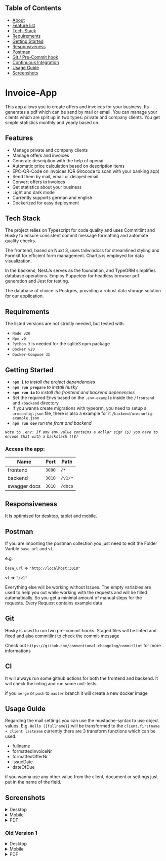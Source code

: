 ## Table of Contents

  - [About](#invoice-app)
  - [Feature list](#features)
  - [Tech-Stack](#tech-stack)
  - [Requirements](#requirements)
  - [Getting Started](#getting-started)
  - [Responsiveness](#responsiveness)
  - [Postman](#postman)
  - [Git / Pre-Commit hook](#git)
  - [Continuous Integration](#ci)
  - [Usage Guide](#usage-guide)
  - [Screenshots](#screenshots)

# Invoice-App
This app allows you to create offers and invoices for your business. Its generates a pdf which can be send by mail or email. You can manage your clients which are split up in two types: private and company clients.
You get simple statistics monthly and yearly based on.

## Features
- Manage private and company clients
- Manage offers and invoices
- Generate description with the help of openai
- Automatic price calculation based on description items
- EPC-QR-Code on invoices (QR Girocode to scan with your banking app)
- Send them by mail, email or delayed email
- Convert offers to invoices
- Get statistics about your business
- Light and dark mode
- Currently supports german and english
- Dockerized for easy deployment

## Tech Stack
The project relies on Typescript for code quality and uses Commitlint and Husky to ensure consistent commit message formatting and automate quality checks.

The frontend, based on Nuxt 3, uses tailwindcss for streamlined styling and Formkit for efficient form management. Chartjs is employed for data visualization.

In the backend, NestJs serves as the foundation, and TypeORM simplifies database operations. Employ Puppeteer for headless browser pdf generation and Jest for testing.

The database of choice is Postgres, providing a robust data storage solution for our application.

## Requirements
The listed versions are not strictly needed, but tested with.

- `Node v20`
- `Npm v9`
- `Python 3` is needed for the sqlite3 npm package
- `Docker v20`
- `Docker-Compose 3I`

## Getting Started
- **`npm i`** *to install the project dependencies*
- **`npm run prepare`** *to install husky*
- **`npm run ia`** *to install the frontend and backend depenencies*
- Set the required Envs based on the `.env-example` inside the `/frontend` and `/backend` directory
- If you wanna create migrations with typeorm, you need to setup a `ormconfig.json` file, there is also a example for it `/backend/ormconfig-example.json`
- **`npm run dev`** *run the front and backend*

*`Note to .env: If any env value contains a dollar sign ($) you have to encode that with a backslash (\$)`*

### Access the app:
| Name | Port | Path |
| --- | --- | --- |
| frontend | `3000` | `/*` |
| backend  | `3010` | `/v1/*` |
| swagger docs  | `3010` | `/docs` |

## Responsiveness
It is optimised for desktop, tablet and mobile.

## Postman
If you are importing the postman collection you just need to edit the Folder Varible `base_url` and `v1`. 

e.g:

`base_url` => `"http://localhost:3010"`

`v1` => `"/v1"`

Everything else will be working without Issues. The empty variables are used to help you out while working with the requests and will be filled automatically. So you get a minimal amount of manual steps for the requests. Every Request contains example data

## Git
Husky is used to run two pre-commit hooks. Staged files will be linted and fixed and also commitlint to check the commit-message

Check out `https://github.com/conventional-changelog/commitlint` for more informations

## CI
It will always run some github actions for both the frontend and backend. It will check the linting and run some unit-tests.

if you `merge` or `push` to `master` branch it will create a new docker image

## Usage Guide
Regarding the mail settings you can use the mustache-syntax to use object values. 
E.g. `Hello {{fullname}}` will be transformed to the `client.firstname + client.lastname` currently there are 3 transform functions which can be used.
- fullname
- formattedInvoiceNr
- formattedOfferNr
- issueDate
- dateOfDue

if you wanna use any other value from the client, document or settings just put in the name of the field.

## Screenshots
<details>
  <summary>Desktop</summary>

| Dark | Light |
| ---- | ----- |
| ![](https://invoice-app.pscl.dev/v2/statistics_view_dark.png) | ![](https://invoice-app.pscl.dev/v2/statistics_view_light.png) |
| ![](https://invoice-app.pscl.dev/v2/client_view_dark.png) | ![](https://invoice-app.pscl.dev/v2/client_view_light.png) |
| ![](https://invoice-app.pscl.dev/v2/client_edit_dark.png) | ![](https://invoice-app.pscl.dev/v2/client_edit_light.png) |
| ![](https://invoice-app.pscl.dev/v2/document_view_dark.png) | ![](https://invoice-app.pscl.dev/v2/document_view_light.png) |
| ![](https://invoice-app.pscl.dev/v2/document_edit_dark.png) | ![](https://invoice-app.pscl.dev/v2/document_edit_light.png) |
| ![](https://invoice-app.pscl.dev/v2/document_create_dark.png) | ![](https://invoice-app.pscl.dev/v2/document_create_light.png) |
| ![](https://invoice-app.pscl.dev/v2/settings_view_dark.png) | ![](https://invoice-app.pscl.dev/v2/settings_view_light.png) |
</details>

<details>
  <summary>Mobile</summary>

| Dark | Light |
| ---- | ----- |
| ![](https://invoice-app.pscl.dev/v2/statistics_view_dark_mobile.png) | ![](https://invoice-app.pscl.dev/v2/statistics_view_light_mobile.png) |
| ![](https://invoice-app.pscl.dev/v2/client_view_dark_mobile.png) | ![](https://invoice-app.pscl.dev/v2/client_view_light_mobile.png) |
| ![](https://invoice-app.pscl.dev/v2/client_edit_dark_mobile.png) | ![](https://invoice-app.pscl.dev/v2/client_edit_light_mobile.png) |
| ![](https://invoice-app.pscl.dev/v2/document_view_dark_mobile.png) | ![](https://invoice-app.pscl.dev/v2/document_view_light_mobile.png) |
| ![](https://invoice-app.pscl.dev/v2/document_edit_dark_mobile.png) | ![](https://invoice-app.pscl.dev/v2/document_edit_light_mobile.png) |
| ![](https://invoice-app.pscl.dev/v2/document_create_dark_mobile.png) | ![](https://invoice-app.pscl.dev/v2/document_create_light_mobile.png) |
| ![](https://invoice-app.pscl.dev/v2/settings_view_dark_mobile.png) | ![](https://invoice-app.pscl.dev/v2/settings_view_light_mobile.png) |
</details>

<details>
  <summary>PDF</summary>

| Offer | Invoice |
| ---- | ----- |
| ![](https://invoice-app.pscl.dev/v2/offer_example.png) | ![](https://invoice-app.pscl.dev/v2/invoice_example.png) |

</details>

### Old Version 1
<details>
  <summary>Desktop</summary>

| Dark | Light |
| ---- | ----- |
| ![](https://invoice-app.pscl.dev/v1/statistics_view_dark.png) | ![](https://invoice-app.pscl.dev/v1/statistics_view_light.png) |
| ![](https://invoice-app.pscl.dev/v1/client_view_dark.png) | ![](https://invoice-app.pscl.dev/v1/client_view_light.png) |
| ![](https://invoice-app.pscl.dev/v1/client_edit_dark.png) | ![](https://invoice-app.pscl.dev/v1/client_edit_light.png) |
| ![](https://invoice-app.pscl.dev/v1/document_view_dark.png) | ![](https://invoice-app.pscl.dev/v1/document_view_light.png) |
| ![](https://invoice-app.pscl.dev/v1/document_edit_dark.png) | ![](https://invoice-app.pscl.dev/v1/document_edit_light.png) |
| ![](https://invoice-app.pscl.dev/v1/document_send_dark.png) | ![](https://invoice-app.pscl.dev/v1/document_send_light.png) |
| ![](https://invoice-app.pscl.dev/v1/document_create_dark_1.png) | ![](https://invoice-app.pscl.dev/v1/document_create_light_1.png) |
| ![](https://invoice-app.pscl.dev/v1/document_create_dark_2.png) | ![](https://invoice-app.pscl.dev/v1/document_create_light_2.png) |
| ![](https://invoice-app.pscl.dev/v1/settings_view_dark.png) | ![](https://invoice-app.pscl.dev/v1/settings_view_light.png) |
</details>

<details>
  <summary>Mobile</summary>

| Dark | Light |
| ---- | ----- |
| ![](https://invoice-app.pscl.dev/v1/statistics_view_dark_mobile.png) | ![](https://invoice-app.pscl.dev/v1/statistics_view_light_mobile.png) |
| ![](https://invoice-app.pscl.dev/v1/client_view_dark_mobile.png) | ![](https://invoice-app.pscl.dev/v1/client_view_light_mobile.png) |
| ![](https://invoice-app.pscl.dev/v1/client_edit_dark_mobile.png) | ![](https://invoice-app.pscl.dev/v1/client_edit_light_mobile.png) |
| ![](https://invoice-app.pscl.dev/v1/document_view_dark_mobile.png) | ![](https://invoice-app.pscl.dev/v1/document_view_light_mobile.png) |
| ![](https://invoice-app.pscl.dev/v1/document_edit_dark_mobile.png) | ![](https://invoice-app.pscl.dev/v1/document_edit_light_mobile.png) |
| ![](https://invoice-app.pscl.dev/v1/document_send_dark_mobile.png) | ![](https://invoice-app.pscl.dev/v1/document_send_light_mobile.png) |
| ![](https://invoice-app.pscl.dev/v1/document_create_dark_1_mobile.png) | ![](https://invoice-app.pscl.dev/v1/document_create_light_1_mobile.png) |
| ![](https://invoice-app.pscl.dev/v1/document_create_dark_2_mobile.png) | ![](https://invoice-app.pscl.dev/v1/document_create_light_2_mobile.png) |
| ![](https://invoice-app.pscl.dev/v1/settings_view_dark_mobile.png) | ![](https://invoice-app.pscl.dev/v1/settings_view_light_mobile.png) |
</details>

<details>
  <summary>PDF</summary>

| Offer | Invoice |
| ---- | ----- |
| ![](https://invoice-app.pscl.dev/v1/offer_example.png) | ![](https://invoice-app.pscl.dev/v1/invoice_example.png) |

</details>